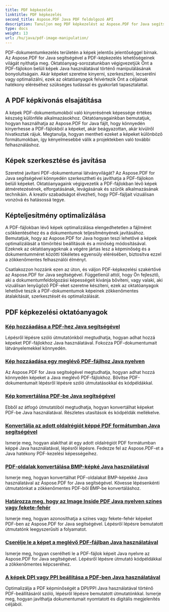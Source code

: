 ```yaml
---
title: PDF képkezelés
linktitle: PDF képkezelés
second_title: Aspose.PDF Java PDF feldolgozó API
description: Tanuljon meg PDF képkezelést az Aspose.PDF for Java segítségével. Könnyedén átalakíthatja, szerkesztheti és optimalizálhatja PDF-dokumentumaiban lévő képeket.
type: docs
weight: 13
url: /hu/java/pdf-image-manipulation/
---
```


PDF-dokumentumkezelés területén a képek jelentős jelentőséggel bírnak. Az Aspose.PDF for Java segítségével a PDF-képkezelés lehetőségeinek világát nyithatja meg. Oktatóanyag-sorozatunkban végigvezetjük Önt a PDF-fájlokon belüli képek Java használatával történő manipulálásának bonyolultságain. Akár képeket szeretne kinyerni, szerkeszteni, lecserélni vagy optimalizálni, ezek az oktatóanyagok felvértezik Önt a céljainak hatékony eléréséhez szükséges tudással és gyakorlati tapasztalattal.

## A PDF képkivonás elsajátítása

A képek PDF-dokumentumokból való kinyerésének képessége értékes készség különféle alkalmazásokhoz. Oktatóanyagainkban bemutatjuk, hogyan használhatja az Aspose.PDF for Java fájlt, hogy könnyedén kinyerhesse a PDF-fájlokból a képeket, akár beágyazottan, akár kívülről hivatkoztak rájuk. Megtanulja, hogyan mentheti ezeket a képeket különböző formátumokban, így kényelmesebbé válik a projektekben való további felhasználáshoz.

## Képek szerkesztése és javítása

Szeretné javítani PDF-dokumentumai látványvilágát? Az Aspose.PDF for Java segítségével könnyedén szerkesztheti és javíthatja a PDF-fájlokon belüli képeket. Oktatóanyagaink végigvezetik a PDF-fájlokban lévő képek átméretezésének, elforgatásának, levágásának és szűrők alkalmazásának technikáin. A kreatív szabadságot élvezheti, hogy PDF-fájljait vizuálisan vonzóvá és hatásossá tegye.

## Képteljesítmény optimalizálása

A PDF-fájlokban lévő képek optimalizálása elengedhetetlen a fájlméret csökkentéséhez és a dokumentumok teljesítményének javításához. Bemutatjuk, hogy az Aspose.PDF for Java hogyan teszi lehetővé a képek optimalizálását a tömörítési beállítások és a minőség módosításával. Ezeknek az oktatóanyagoknak a végére jártas lesz a képminőség és a dokumentumméret közötti tökéletes egyensúly elérésében, biztosítva ezzel a zökkenőmentes felhasználói élményt.

Csatlakozzon hozzánk ezen az úton, és váljon PDF-képkezelési szakértővé az Aspose.PDF for Java segítségével. Függetlenül attól, hogy Ön fejlesztő, aki a dokumentumfeldolgozási képességeit kívánja bővíteni, vagy valaki, aki vizuálisan lenyűgöző PDF-eket szeretne készíteni, ezek az oktatóanyagok lehetővé teszik a PDF-dokumentumok képeinek zökkenőmentes átalakítását, szerkesztését és optimalizálását.

## PDF képkezelési oktatóanyagok
### [Kép hozzáadása a PDF-hez Java segítségével](./add-image-to-pdf-using-java/)
Lépésről lépésre szóló útmutatónkból megtudhatja, hogyan adhat hozzá képeket PDF-fájlokhoz Java használatával. Fokozza PDF-dokumentumait látványelemekkel könnyedén.
### [Kép hozzáadása egy meglévő PDF-fájlhoz Java nyelven](./add-image-to-an-existing-pdf-file-in-java/)
Az Aspose.PDF for Java segítségével megtudhatja, hogyan adhat hozzá könnyedén képeket a Java meglévő PDF-fájlokhoz. Bővítse PDF-dokumentumait lépésről lépésre szóló útmutatásokkal és kódpéldákkal.
### [Kép konvertálása PDF-be Java segítségével](./convert-an-image-to-pdf-using-java/)
Ebből az átfogó útmutatóból megtudhatja, hogyan konvertálhat képeket PDF-be Java használatával. Részletes utasítások és kódpéldák mellékelve.
### [Konvertálja az adott oldalrégiót képpé PDF formátumban Java segítségével](./convert-particular-page-region-to-image-in-pdf-using-java/)
Ismerje meg, hogyan alakíthat át egy adott oldalrégiót PDF formátumban képpé Java használatával, lépésről lépésre. Fedezze fel az Aspose.PDF-et a Java hatékony PDF-kezelési képességeihez.
### [PDF-oldalak konvertálása BMP-képké Java használatával](./convert-pdf-pages-to-bmp-image-using-java/)
Ismerje meg, hogyan konvertálhat PDF-oldalakat BMP-képekké Java használatával az Aspose.PDF for Java segítségével. Kövesse lépésenkénti útmutatónkat a zökkenőmentes PDF-ből BMP-be konvertáláshoz.
### [Határozza meg, hogy az Image Inside PDF Java nyelven színes vagy fekete-fehér](./identify-if-image-inside-pdf-is-colored-or-black-and-white-in-java/)
Ismerje meg, hogyan azonosíthatja a színes vagy fekete-fehér képeket PDF-ben az Aspose.PDF for Java segítségével. Lépésről lépésre bemutatott útmutatónk leegyszerűsíti a folyamatot.
### [Cserélje le a képet a meglévő PDF-fájlban Java használatával](./replace-image-in-existing-pdf-file-using-java/)
Ismerje meg, hogyan cserélheti le a PDF-fájlok képeit Java nyelvre az Aspose.PDF for Java segítségével. Lépésről lépésre útmutató kódpéldákkal a zökkenőmentes képcseréhez.
### [A képek DPI vagy PPI beállítása a PDF-ben Java használatával](./setting-dpi-or-ppi-of-images-in-pdf-using-java/)
Optimalizálja a PDF képminőségét a DPI/PPI Java használatával történő PDF-beállításáról szóló, lépésről lépésre bemutatott útmutatónkkal. Ismerje meg, hogyan javíthatja dokumentumait nyomtatott és digitális megjelenítés céljából.